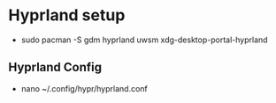 # Hyprland setup

- sudo pacman -S gdm hyprland uwsm xdg-desktop-portal-hyprland

## Hyprland Config

- nano ~/.config/hypr/hyprland.conf

